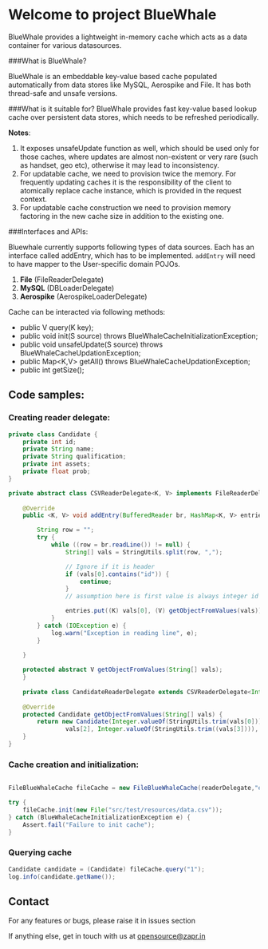 Welcome to project BlueWhale
=============================

BlueWhale provides a lightweight in-memory cache which acts as a data container for various datasources. 

###What is BlueWhale?

BlueWhale is an embeddable key-value based cache populated automatically from data stores like MySQL, Aerospike and File. 
It has both thread-safe and unsafe versions.

###What is it suitable for?
BlueWhale provides fast key-value based lookup cache over persistent data stores, which needs to be refreshed periodically.

**Notes**:
1. It exposes unsafeUpdate function as well, which should be used only for those caches, where updates are almost non-existent or very rare (such as handset, geo etc), otherwise it may lead to inconsistency.
2. For updatable cache, we need to provision twice the memory. For frequently updating caches it is the responsibility of the client to atomically replace cache instance, which is provided in the request context. 
3. For updatable cache construction we need to provision memory factoring in the new cache size in addition to the existing one.

###Interfaces and APIs:

Bluewhale currently supports following types of data sources. Each has an interface called addEntry, which has to be implemented.
`addEntry` will need to have mapper to the User-specific domain POJOs. 

1. **File** (FileReaderDelegate)
2. **MySQL** (DBLoaderDelegate)
3. **Aerospike** (AerospikeLoaderDelegate)

Cache can be interacted via following methods:
* public V query(K key);
* public void init(S source) throws BlueWhaleCacheInitializationException;
* public void unsafeUpdate(S source) throws BlueWhaleCacheUpdationException;
* public Map<K,V> getAll() throws BlueWhaleCacheUpdationException;
* public int getSize();


Code samples:
-------------

### Creating reader delegate:

```java
private class Candidate {
    private int id;
    private String name;
    private String qualification;
    private int assets;
    private float prob;
}

private abstract class CSVReaderDelegate<K, V> implements FileReaderDelegate {
    
    @Override
    public <K, V> void addEntry(BufferedReader br, HashMap<K, V> entries) {

        String row = "";
        try {
            while ((row = br.readLine()) != null) {
                String[] vals = StringUtils.split(row, ",");

                // Ignore if it is header
                if (vals[0].contains("id")) {
                    continue;
                }
                // assumption here is first value is always integer id

                entries.put((K) vals[0], (V) getObjectFromValues(vals));
            }
        } catch (IOException e) {
            log.warn("Exception in reading line", e);
        }

    }
    
    protected abstract V getObjectFromValues(String[] vals);
    }
    
    private class CandidateReaderDelegate extends CSVReaderDelegate<Integer, Candidate> {
    
    @Override
    protected Candidate getObjectFromValues(String[] vals) {
        return new Candidate(Integer.valueOf(StringUtils.trim(vals[0])), vals[1],
                vals[2], Integer.valueOf(StringUtils.trim((vals[3]))), Float.valueOf(StringUtils.trim(vals[4])));
    }
}
```
	
### Cache creation and initialization:

```java

FileBlueWhaleCache fileCache = new FileBlueWhaleCache(readerDelegate,"election_candidates", 60);

try {
    fileCache.init(new File("src/test/resources/data.csv"));
} catch (BlueWhaleCacheInitializationException e) {
    Assert.fail("Failure to init cache");
}
```

### Querying cache

```java
Candidate candidate = (Candidate) fileCache.query("1");
log.info(candidate.getName());
```

Contact
------

For any features or bugs, please raise it in issues section

If anything else, get in touch with us at [opensource@zapr.in](opensource@zapr.in)